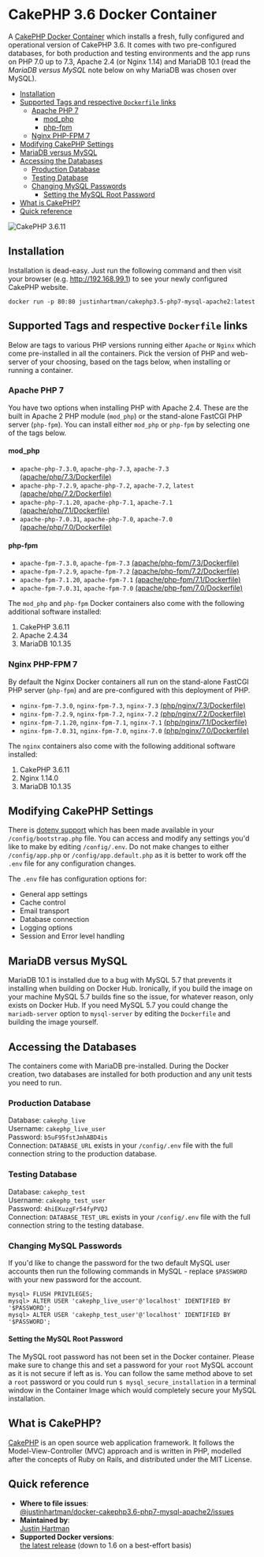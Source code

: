 # CakePHP 3.6 Docker Container

A [CakePHP Docker Container][docker] which installs a fresh, fully configured
and operational version of CakePHP 3.6. It comes with two pre-configured
databases, for both production and testing environments and the app runs on PHP
7.0 up to 7.3, Apache 2.4 (or Nginx 1.14) and MariaDB 10.1 (read the _MariaDB
versus MySQL_ note below on why MariaDB was chosen over MySQL).

<!-- TOC START min:2 max:6 link:true update:true -->
- [Installation](#installation)
- [Supported Tags and respective `Dockerfile` links](#supported-tags-and-respective-dockerfile-links)
    - [Apache PHP 7](#apache-php-7)
        - [mod_php](#mod_php)
        - [php-fpm](#php-fpm)
    - [Nginx PHP-FPM 7](#nginx-php-fpm-7)
- [Modifying CakePHP Settings](#modifying-cakephp-settings)
- [MariaDB versus MySQL](#mariadb-versus-mysql)
- [Accessing the Databases](#accessing-the-databases)
    - [Production Database](#production-database)
    - [Testing Database](#testing-database)
    - [Changing MySQL Passwords](#changing-mysql-passwords)
        - [Setting the MySQL Root Password](#setting-the-mysql-root-password)
- [What is CakePHP?](#what-is-cakephp)
- [Quick reference](#quick-reference)

<!-- TOC END -->
![CakePHP 3.6.11][screenshot]

## Installation

Installation is dead-easy. Just run the following command and then visit
your browser (e.g. http://192.168.99.1) to see your newly configured CakePHP
website.

```docker
docker run -p 80:80 justinhartman/cakephp3.5-php7-mysql-apache2:latest
```

## Supported Tags and respective `Dockerfile` links

Below are tags to various PHP versions running either `Apache` or `Nginx` which
come pre-installed in all the containers. Pick the version of PHP and web-server
of your choosing, based on the tags below, when installing or running a
container.

### Apache PHP 7

You have two options when installing PHP with Apache 2.4. These are the built in
Apache 2 PHP module (`mod_php`) or the stand-alone FastCGI PHP server
(`php-fpm`). You can install either `mod_php` or `php-fpm` by selecting one of
the tags below.

#### mod_php

- `apache-php-7.3.0`, `apache-php-7.3`, `apache-7.3` [(apache/php/7.3/Dockerfile)][apache-7.3]
- `apache-php-7.2.9`, `apache-php-7.2`, `apache-7.2`, `latest` [(apache/php/7.2/Dockerfile)][apache-7.2]
- `apache-php-7.1.20`, `apache-php-7.1`, `apache-7.1` [(apache/php/7.1/Dockerfile)][apache-7.1]
- `apache-php-7.0.31`, `apache-php-7.0`, `apache-7.0` [(apache/php/7.0/Dockerfile)][apache-7.0]

#### php-fpm

- `apache-fpm-7.3.0`, `apache-fpm-7.3` [(apache/php-fpm/7.3/Dockerfile)][apache-fpm-7.3]
- `apache-fpm-7.2.9`, `apache-fpm-7.2` [(apache/php-fpm/7.2/Dockerfile)][apache-fpm-7.2]
- `apache-fpm-7.1.20`, `apache-fpm-7.1` [(apache/php-fpm/7.1/Dockerfile)][apache-fpm-7.1]
- `apache-fpm-7.0.31`, `apache-fpm-7.0` [(apache/php-fpm/7.0/Dockerfile)][apache-fpm-7.0]

The `mod_php` and `php-fpm` Docker containers also come with the following
additional software installed:

1. CakePHP 3.6.11
1. Apache 2.4.34
1. MariaDB 10.1.35

### Nginx PHP-FPM 7

By default the Nginx Docker containers all run on the stand-alone FastCGI PHP
server (`php-fpm`) and are pre-configured with this deployment of PHP.

- `nginx-fpm-7.3.0`, `nginx-fpm-7.3`, `nginx-7.3` [(php/nginx/7.3/Dockerfile)][nginx-7.3]
- `nginx-fpm-7.2.9`, `nginx-fpm-7.2`, `nginx-7.2` [(php/nginx/7.2/Dockerfile)][nginx-7.2]
- `nginx-fpm-7.1.20`, `nginx-fpm-7.1`, `nginx-7.1` [(php/nginx/7.1/Dockerfile)][nginx-7.1]
- `nginx-fpm-7.0.31`, `nginx-fpm-7.0`, `nginx-7.0` [(php/nginx/7.0/Dockerfile)][nginx-7.0]

The `nginx` containers also come with the following additional software
installed:

1. CakePHP 3.6.11
1. Nginx 1.14.0
1. MariaDB 10.1.35

## Modifying CakePHP Settings

There is [dotenv support][dotenv] which has been made available in your
`/config/bootstrap.php` file. You can access and modify any settings you'd like
to make by editing `/config/.env`. Do not make changes to either
`/config/app.php` or `/config/app.default.php` as it is better to work off the
`.env` file for any configuration changes.

The `.env` file has configuration options for:

- General app settings
- Cache control
- Email transport
- Database connection
- Logging options
- Session and Error level handling

## MariaDB versus MySQL

MariaDB 10.1 is installed due to a bug with MySQL 5.7 that prevents it
installing when building on Docker Hub. Ironically, if you build the image on
your machine MySQL 5.7 builds fine so the issue, for whatever reason, only
exists on Docker Hub. If you need MySQL 5.7 you could change the
`mariadb-server` option to `mysql-server` by editing the `Dockerfile` and
building the image yourself.

## Accessing the Databases

The containers come with MariaDB pre-installed. During the Docker creation, two
databases are installed for both production and any unit tests you need to run.

### Production Database

Database: `cakephp_live`  
Username: `cakephp_live_user`  
Password: `b5uF95fstJmhABD4is`  
Connection: `DATABASE_URL` exists in your `/config/.env` file with the full
connection string to the production database.

### Testing Database

Database: `cakephp_test`  
Username: `cakephp_test_user`  
Password: `4hiEKuzgFr54fyPVQJ`  
Connection: `DATABASE_TEST_URL` exists in your `/config/.env` file with the full
connection string to the testing database.

### Changing MySQL Passwords

If you'd like to change the password for the two default MySQL user accounts
then run the following commands in MySQL - replace `$PASSWORD` with your new
password for the account.

```mysql
mysql> FLUSH PRIVILEGES;
mysql> ALTER USER 'cakephp_live_user'@'localhost' IDENTIFIED BY '$PASSWORD';
mysql> ALTER USER 'cakephp_test_user'@'localhost' IDENTIFIED BY '$PASSWORD';
```

#### Setting the MySQL Root Password

The MySQL root password has not been set in the Docker container.
Please make sure to change this and set a password for your `root` MySQL
account as it is not secure if left as is. You can follow the same method above
to set a `root` password or you could run `$ mysql_secure_installation` in a
terminal window in the Container Image which would completely secure your
MySQL installation.

## What is CakePHP?

[CakePHP][cakephp] is an open source web application framework. It follows the
Model-View-Controller (MVC) approach and is written in PHP, modelled after the
concepts of Ruby on Rails, and distributed under the MIT License.

## Quick reference

- **Where to file issues**:  
  [@justinhartman/docker-cakephp3.6-php7-mysql-apache2/issues][issues]
- **Maintained by**:  
  [Justin Hartman][justinhartman]
- **Supported Docker versions**:  
  [the latest release][releases] (down to 1.6 on a best-effort basis)

[screenshot]: https://raw.githubusercontent.com/justinhartman/docker-cakephp3.6-php7-mysql-apache2/master/cakephp_3.6.11.png
[cakephp]: http://cakephp.org
[docker]: https://hub.docker.com/r/justinhartman/cakephp3.5-php7-mysql-apache2/
[dotenv]: https://github.com/josegonzalez/php-dotenv
[justinhartman]: https://github.com/justinhartman
[issues]: https://github.com/justinhartman/docker-cakephp3.6-php7-mysql-apache2/issues
[releases]: https://github.com/docker/docker-ce/releases/latest
[apache-7.3]: https://github.com/justinhartman/docker-cakephp3.6-php7-mysql-apache2/blob/739aa5c2c4568c93e4fcfb3c66e3671ecb19b87e/apache/php/7.3/Dockerfile
[apache-7.2]: https://github.com/justinhartman/docker-cakephp3.6-php7-mysql-apache2/blob/739aa5c2c4568c93e4fcfb3c66e3671ecb19b87e/apache/php/7.2/Dockerfile
[apache-7.1]: https://github.com/justinhartman/docker-cakephp3.6-php7-mysql-apache2/blob/739aa5c2c4568c93e4fcfb3c66e3671ecb19b87e/apache/php/7.1/Dockerfile
[apache-7.0]: https://github.com/justinhartman/docker-cakephp3.6-php7-mysql-apache2/blob/739aa5c2c4568c93e4fcfb3c66e3671ecb19b87e/apache/php/7.0/Dockerfile
[apache-fpm-7.3]: https://github.com/justinhartman/docker-cakephp3.6-php7-mysql-apache2/blob/739aa5c2c4568c93e4fcfb3c66e3671ecb19b87e/apache/php-fpm/7.3/Dockerfile
[apache-fpm-7.2]: https://github.com/justinhartman/docker-cakephp3.6-php7-mysql-apache2/blob/739aa5c2c4568c93e4fcfb3c66e3671ecb19b87e/apache/php-fpm/7.2/Dockerfile
[apache-fpm-7.1]: https://github.com/justinhartman/docker-cakephp3.6-php7-mysql-apache2/blob/739aa5c2c4568c93e4fcfb3c66e3671ecb19b87e/apache/php-fpm/7.1/Dockerfile
[apache-fpm-7.0]: https://github.com/justinhartman/docker-cakephp3.6-php7-mysql-apache2/blob/739aa5c2c4568c93e4fcfb3c66e3671ecb19b87e/apache/php-fpm/7.0/Dockerfile
[nginx-7.3]: https://github.com/justinhartman/docker-cakephp3.6-php7-mysql-apache2/blob/739aa5c2c4568c93e4fcfb3c66e3671ecb19b87e/nginx/php-fpm/7.3/Dockerfile
[nginx-7.2]: https://github.com/justinhartman/docker-cakephp3.6-php7-mysql-apache2/blob/739aa5c2c4568c93e4fcfb3c66e3671ecb19b87e/nginx/php-fpm/7.2/Dockerfile
[nginx-7.1]: https://github.com/justinhartman/docker-cakephp3.6-php7-mysql-apache2/blob/739aa5c2c4568c93e4fcfb3c66e3671ecb19b87e/nginx/php-fpm/7.1/Dockerfile
[nginx-7.0]: https://github.com/justinhartman/docker-cakephp3.6-php7-mysql-apache2/blob/739aa5c2c4568c93e4fcfb3c66e3671ecb19b87e/nginx/php-fpm/7.0/Dockerfile
